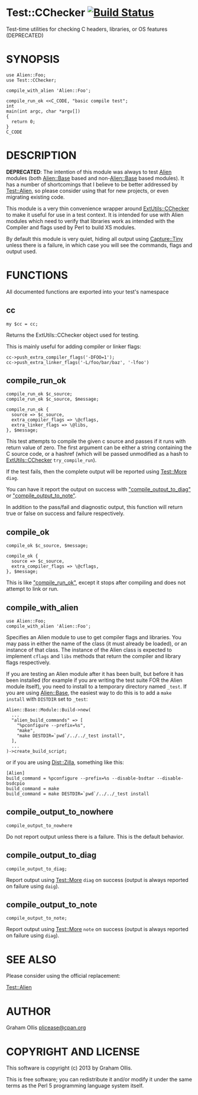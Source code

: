# Test::CChecker [![Build Status](https://secure.travis-ci.org/Perl5-Alien/Test-CChecker.png)](http://travis-ci.org/Perl5-Alien/Test-CChecker)

Test-time utilities for checking C headers, libraries, or OS features (DEPRECATED)

# SYNOPSIS

    use Alien::Foo;
    use Test::CChecker;
    
    compile_with_alien 'Alien::Foo';
    
    compile_run_ok <<C_CODE, "basic compile test";
    int
    main(int argc, char *argv[])
    {
      return 0;
    }
    C_CODE

# DESCRIPTION

**DEPRECATED**: The intention of this module was always to test [Alien](https://metacpan.org/pod/Alien) modules
(both [Alien::Base](https://metacpan.org/pod/Alien::Base) based and non-[Alien::Base](https://metacpan.org/pod/Alien::Base) based modules).  It has a number
of shortcomings that I believe to be better addressed by [Test::Alien](https://metacpan.org/pod/Test::Alien),
so please consider using that for new projects, or even migrating existing code.

This module is a very thin convenience wrapper around [ExtUtils::CChecker](https://metacpan.org/pod/ExtUtils::CChecker) to make
it useful for use in a test context.  It is intended for use with Alien modules
which need to verify that libraries work as intended with the Compiler and
flags used by Perl to build XS modules.

By default this module is very quiet, hiding all output using [Capture::Tiny](https://metacpan.org/pod/Capture::Tiny)
unless there is a failure, in which case you will see the commands, flags and
output used.

# FUNCTIONS

All documented functions are exported into your test's namespace

## cc

    my $cc = cc;

Returns the ExtUtils::CChecker object used for testing.

This is mainly useful for adding compiler or linker flags:

    cc->push_extra_compiler_flags('-DFOO=1');
    cc->push_extra_linker_flags('-L/foo/bar/baz', '-lfoo')

## compile\_run\_ok

    compile_run_ok $c_source;
    compile_run_ok $c_source, $message;

    compile_run_ok {
      source => $c_source,
      extra_compiler_flags => \@cflags,
      extra_linker_flags => \@libs,
    }, $message;

This test attempts to compile the given c source and passes if it
runs with return value of zero.  The first argument can be either
a string containing the C source code, or a hashref (which will
be passed unmodified as a hash to [ExtUtils::CChecker](https://metacpan.org/pod/ExtUtils::CChecker) `try_compile_run`).

If the test fails, then the complete output will be reported using
[Test::More](https://metacpan.org/pod/Test::More) `diag`.

You can have it report the output on success with ["compile\_output\_to\_diag"](#compile_output_to_diag)
or ["compile\_output\_to\_note"](#compile_output_to_note).

In addition to the pass/fail and diagnostic output, this function
will return true or false on success and failure respectively.

## compile\_ok

    compile_ok $c_source, $message;

    compile_ok {
      source => $c_source,
      extra_compiler_flags => \@cflags,
    }, $message;

This is like ["compile\_run\_ok"](#compile_run_ok), except it stops after compiling and
does not attempt to link or run.

## compile\_with\_alien

    use Alien::Foo;
    compile_with_alien 'Alien::Foo';

Specifies an Alien module to use to get compiler flags and libraries.  You
may pass in either the name of the class (it must already be loaded), or
an instance of that class.  The instance of the Alien class is expected to
implement `cflags` and `libs` methods that return the compiler and library
flags respectively.

If you are testing an Alien module after it has been built, but before it has
been installed (for example if you are writing the test suite FOR the Alien
module itself), you need to install to a temporary directory named `_test`.
If you are using [Alien::Base](https://metacpan.org/pod/Alien::Base), the easiest way to do this is to add a 
`make install` with `DISTDIR` set to `_test`:

    Alien::Base::Module::Build->new(
      ...
      "alien_build_commands" => [
        "%pconfigure --prefix=%s",
        "make",
        "make DESTDIR=`pwd`/../../_test install",
      ],
      ...
    )->create_build_script;

or if you are using [Dist::Zilla](https://metacpan.org/pod/Dist::Zilla), something like this:

    [Alien]
    build_command = %pconfigure --prefix=%s --disable-bsdtar --disable-bsdcpio
    build_command = make
    build_command = make DESTDIR=`pwd`/../../_test install

## compile\_output\_to\_nowhere

    compile_output_to_nowhere

Do not report output unless there is a failure.  This is the default behavior.

## compile\_output\_to\_diag

    compile_output_to_diag;

Report output using [Test::More](https://metacpan.org/pod/Test::More) `diag` on success (output is always reported on failure using `daig`).

## compile\_output\_to\_note

    compile_output_to_note;

Report output using [Test::More](https://metacpan.org/pod/Test::More) `note` on success (output is always reported on failure using `diag`).

# SEE ALSO

Please consider using the official replacement:

[Test::Alien](https://metacpan.org/pod/Test::Alien)

# AUTHOR

Graham Ollis <plicease@cpan.org>

# COPYRIGHT AND LICENSE

This software is copyright (c) 2013 by Graham Ollis.

This is free software; you can redistribute it and/or modify it under
the same terms as the Perl 5 programming language system itself.
